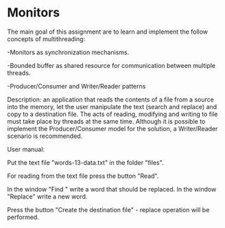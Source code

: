 # Monitors
The main goal of this assignment are to learn and implement the follow concepts of multithreading:

-Monitors as synchronization mechanisms.

-Bounded buffer as shared resource for communication between multiple threads.

-Producer/Consumer and Writer/Reader patterns

Description:
an application that reads the contents of a file from a source into the memory, let the user manipulate the text (search
and replace) and copy to a destination file. The acts of reading, modifying and writing to file must take place by threads at the same
time. Although it is possible to implement the Producer/Consumer model for the solution, a Writer/Reader scenario is recommended.



User manual:

Put the text file "words-13-data.txt" in the folder "files".

For reading from the text file press the button "Read".

In the window "Find " write a word that should be replaced. In the window "Replace" write a new word.

Press the button "Create the destination file" - replace operation will be performed.
